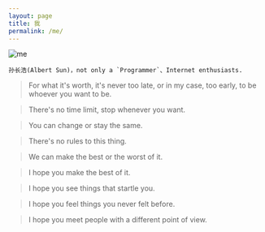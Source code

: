 ```yaml
---
layout: page
title: 我
permalink: /me/
---
```


![me](http://tp4.sinaimg.cn/2068552371/180/40067830915/1)

```
孙长浩(Albert Sun)，not only a `Programmer`、Internet enthusiasts.
```

> For what it's worth, it's never too late, or in my case, too early, to be whoever you want to be.

> There's no time limit, stop whenever you want.

> You can change or stay the same.

> There's no rules to this thing.

> We can make the best or the worst of it.

> I hope you make the best of it.

> I hope you see things that startle you.

> I hope you feel things you never felt before.

> I hope you meet people with a different point of view.
